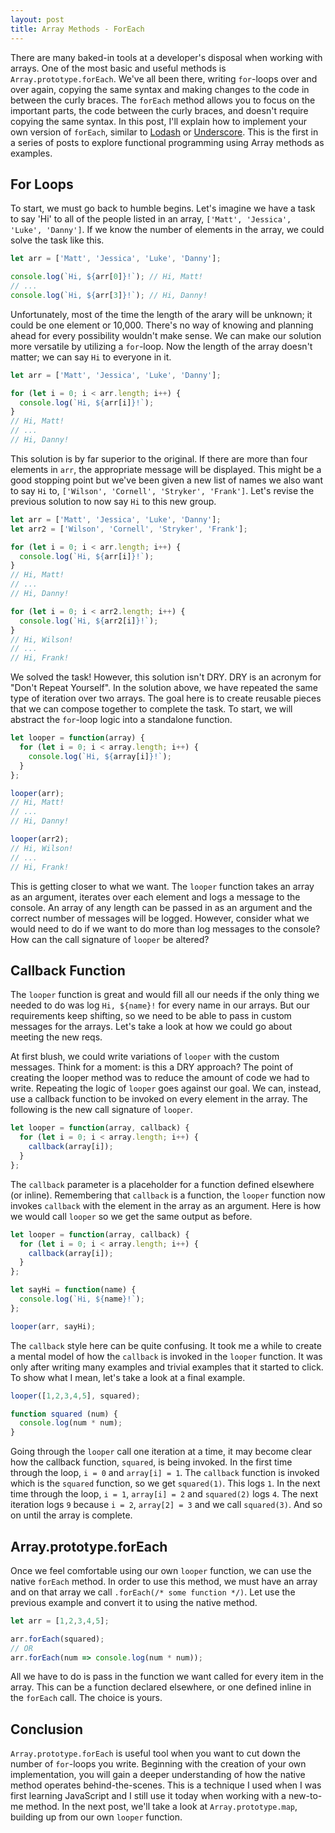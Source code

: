 ```yaml
---
layout: post
title: Array Methods - ForEach
---
```


There are many baked-in tools at a developer's disposal when working with arrays. One of the most basic and useful methods is `Array.prototype.forEach`. We've all been there, writing `for`-loops over and over again, copying the same syntax and making changes to the code in between the curly braces. The `forEach` method allows you to focus on the important parts, the code between the curly braces, and doesn't require copying the same syntax. In this post, I'll explain how to implement your own version of `forEach`, similar to [Lodash](https://lodash.com/docs/#forEach) or [Underscore](http://underscorejs.org/#each). This is the first in a series of posts to explore functional programming using Array methods as examples.

## For Loops
To start, we must go back to humble begins. Let's imagine we have a task to say 'Hi' to all of the people listed in an array, `['Matt', 'Jessica', 'Luke', 'Danny']`. If we know the number of elements in the array, we could solve the task like this. 

```javascript
let arr = ['Matt', 'Jessica', 'Luke', 'Danny'];

console.log(`Hi, ${arr[0]}!`); // Hi, Matt!
// ...
console.log(`Hi, ${arr[3]}!`); // Hi, Danny!
```

Unfortunately, most of the time the length of the arary will be unknown; it could be one element or 10,000. There's no way of knowing and planning ahead for every possibility wouldn't make sense. We can make our solution more versatile by utilizing a `for`-loop. Now the length of the array doesn't matter; we can say `Hi` to everyone in it.  

```javascript
let arr = ['Matt', 'Jessica', 'Luke', 'Danny'];

for (let i = 0; i < arr.length; i++) {
  console.log(`Hi, ${arr[i]}!`);
}
// Hi, Matt!
// ...
// Hi, Danny!
```

This solution is by far superior to the original. If there are more than four elements in `arr`, the appropriate message will be displayed. This might be a good stopping point but we've been given a new list of names we also want to say `Hi` to, `['Wilson', 'Cornell', 'Stryker', 'Frank']`. Let's revise the previous solution to now say `Hi` to this new group. 

```javascript
let arr = ['Matt', 'Jessica', 'Luke', 'Danny'];
let arr2 = ['Wilson', 'Cornell', 'Stryker', 'Frank'];

for (let i = 0; i < arr.length; i++) {
  console.log(`Hi, ${arr[i]}!`);
}
// Hi, Matt!
// ...
// Hi, Danny!

for (let i = 0; i < arr2.length; i++) {
  console.log(`Hi, ${arr2[i]}!`);
}
// Hi, Wilson!
// ...
// Hi, Frank!
```

We solved the task! However, this solution isn't DRY. DRY is an acronym for "Don't Repeat Yourself". In the solution above, we have repeated the same type of iteration over two arrays. The goal here is to create reusable pieces that we can compose together to complete the task. To start, we will abstract the `for`-loop logic into a standalone function.

```javascript
let looper = function(array) {
  for (let i = 0; i < array.length; i++) {
    console.log(`Hi, ${array[i]}!`);
  }
};

looper(arr);
// Hi, Matt!
// ...
// Hi, Danny!

looper(arr2);
// Hi, Wilson!
// ...
// Hi, Frank!
```

This is getting closer to what we want. The `looper` function takes an array as an argument, iterates over each element and logs a message to the console. An array of any length can be passed in as an argument and the correct number of messages will be logged. However, consider what we would need to do if we want to do more than log messages to the console? How can the call signature of `looper` be altered?

## Callback Function

The `looper` function is great and would fill all our needs if the only thing we needed to do was log `Hi, ${name}!` for every name in our arrays. But our requirements keep shifting, so we need to be able to pass in custom messages for the arrays. Let's take a look at how we could go about meeting the new reqs. 

At first blush, we could write variations of `looper` with the custom messages. Think for a moment: is this a DRY approach? The point of creating the looper method was to reduce the amount of code we had to write. Repeating the logic of `looper` goes against our goal. We can, instead, use a callback function to be invoked on every element in the array. The following is the new call signature of `looper`.

```javascript
let looper = function(array, callback) {
  for (let i = 0; i < array.length; i++) {
    callback(array[i]);
  }
};
```

The `callback` parameter is a placeholder for a function defined elsewhere (or inline). Remembering that `callback` is a function, the `looper` function now invokes `callback` with the element in the array as an argument. Here is how we would call `looper` so we get the same output as before. 

```javascript
let looper = function(array, callback) {
  for (let i = 0; i < array.length; i++) {
    callback(array[i]);
  }
};

let sayHi = function(name) {
  console.log(`Hi, ${name}!`);
};

looper(arr, sayHi);
```

The `callback` style here can be quite confusing. It took me a while to create a mental model of how the `callback` is invoked in the `looper` function. It was only after writing many examples and trivial examples that it started to click. To show what I mean, let's take a look at a final example. 

```javascript
looper([1,2,3,4,5], squared);

function squared (num) {
  console.log(num * num);
}
```

Going through the `looper` call one iteration at a time, it may become clear how the callback function, `squared`, is being invoked. In the first time through the loop, `i = 0` and `array[i] = 1`. The `callback` function is invoked which is the `squared` function, so we get `squared(1)`. This logs `1`. In the next time through the loop, `i = 1`, `array[i] = 2` and `squared(2)` logs `4`. The next iteration logs `9` because `i = 2`, `array[2] = 3` and we call `squared(3)`. And so on until the array is complete. 

## Array.prototype.forEach
Once we feel comfortable using our own `looper` function, we can use the native `forEach` method. In order to use this method, we must have an array and on that array we call `.forEach(/* some function */)`. Let use the previous example and convert it to using the native method. 

```javascript
let arr = [1,2,3,4,5];

arr.forEach(squared);
// OR
arr.forEach(num => console.log(num * num));
```

All we have to do is pass in the function we want called for every item in the array. This can be a function declared elsewhere, or one defined inline in the `forEach` call. The choice is yours. 

## Conclusion
`Array.prototype.forEach` is useful tool when you want to cut down the number of `for`-loops you write. Beginning with the creation of your own implementation, you will gain a deeper understanding of how the native method operates behind-the-scenes. This is a technique I used when I was first learning JavaScript and I still use it today when working with a new-to-me method. In the next post, we'll take a look at `Array.prototype.map`, building up from our own `looper` function. 
